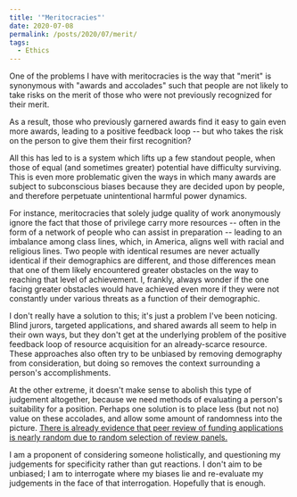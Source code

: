 ```yaml
---
title: '"Meritocracies"'
date: 2020-07-08
permalink: /posts/2020/07/merit/
tags:
  - Ethics
---
```


One of the problems I have with meritocracies is the way that "merit" is synonymous with "awards and accolades" such that people are not likely to take risks on the merit of those who were not previously recognized for their merit.

As a result, those who previously garnered awards find it easy to gain even more awards, leading to a positive feedback loop -- but who takes the risk on the person to give them their first recognition?

All this has led to is a system which lifts up a few standout people, when those of equal (and sometimes greater) potential have difficulty surviving. This is even more problematic given the ways in which many awards are subject to subconscious biases because they are decided upon by people, and therefore perpetuate unintentional harmful power dynamics.

For instance, meritocracies that solely judge quality of work anonymously ignore the fact that those of privilege carry more resources -- often in the form of a network of people who can assist in preparation -- leading to an imbalance among class lines, which, in America, aligns well with racial and religious lines. Two people with identical resumes are never actually identical if their demographics are different, and those differences mean that one of them likely encountered greater obstacles on the way to reaching that level of achievement. I, frankly, always wonder if the one facing greater obstacles would have achieved even more if they were not constantly under various threats as a function of their demographic.

I don't really have a solution to this; it's just a problem I've been noticing. Blind jurors, targeted applications, and shared awards all seem to help in their own ways, but they don't get at the underlying problem of the positive feedback loop of resource acquisition for an already-scarce resource. These approaches also often try to be unbiased by removing demography from consideration, but doing so removes the context surrounding a person's accomplishments.

At the other extreme, it doesn't make sense to abolish this type of judgement altogether, because we need methods of evaluating a person's suitability for a position. Perhaps one solution is to place less (but not no) value on these accolades, and allow some amount of randomness into the picture. [There is already evidence that peer review of funding applications is nearly random due to random selection of review panels.](https://doi.org/10.1177/0162243918822744)

I am a proponent of considering someone holistically, and questioning my judgements for specificity rather than gut reactions. I don't aim to be unbiased; I am to interrogate where my biases lie and re-evaluate my judgements in the face of that interrogation. Hopefully that is enough.